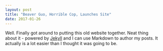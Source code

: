 ```yaml
---
layout: post
title: "Beaver Guo, Horrible Cop, Launches Site"
date: 2017-01-26
---
```


Well. Finally got around to putting this old website together. Neat thing about it - powered by [Jekyll](http://jekyllrb.com) and I can use Markdown to author my posts. It actually is a lot easier than I thought it was going to be.